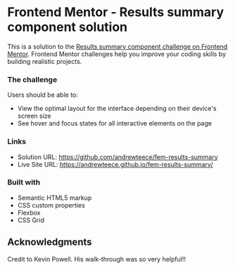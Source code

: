 # Frontend Mentor - Results summary component solution

This is a solution to the [Results summary component challenge on Frontend Mentor](https://www.frontendmentor.io/challenges/results-summary-component-CE_K6s0maV). Frontend Mentor challenges help you improve your coding skills by building realistic projects. 

### The challenge

Users should be able to:

- View the optimal layout for the interface depending on their device's screen size
- See hover and focus states for all interactive elements on the page


### Links

- Solution URL: https://github.com/andrewteece/fem-results-summary
- Live Site URL: https://andrewteece.github.io/fem-results-summary/

### Built with

- Semantic HTML5 markup
- CSS custom properties
- Flexbox
- CSS Grid

## Acknowledgments

Credit to Kevin Powell. His walk-through was so very helpful!!

